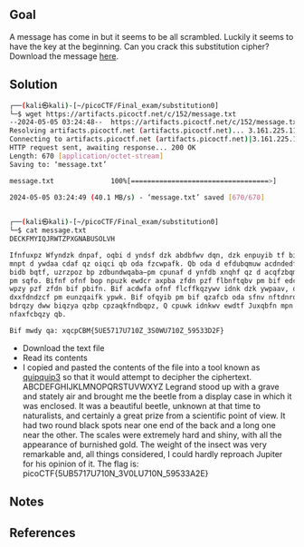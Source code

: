 ## Goal
A message has come in but it seems to be all scrambled. Luckily it seems to have the key at the beginning. Can you crack this substitution cipher?Download the message [here](https://artifacts.picoctf.net/c/152/message.txt).
## Solution

```bash
┌──(kali㉿kali)-[~/picoCTF/Final_exam/substitution0]
└─$ wget https://artifacts.picoctf.net/c/152/message.txt 
--2024-05-05 03:24:48--  https://artifacts.picoctf.net/c/152/message.txt
Resolving artifacts.picoctf.net (artifacts.picoctf.net)... 3.161.225.11, 3.161.225.3, 3.161.225.62, ...
Connecting to artifacts.picoctf.net (artifacts.picoctf.net)|3.161.225.11|:443... connected.
HTTP request sent, awaiting response... 200 OK
Length: 670 [application/octet-stream]
Saving to: ‘message.txt’

message.txt              100%[==================================>]     670  --.-KB/s    in 0s      

2024-05-05 03:24:49 (40.1 MB/s) - ‘message.txt’ saved [670/670]

                                                                                                    
┌──(kali㉿kali)-[~/picoCTF/Final_exam/substitution0]
└─$ cat message.txt 
DECKFMYIQJRWTZPXGNABUSOLVH 

Ifnfuxpz Wfyndzk dnpaf, oqbi d yndsf dzk abdbfwv dqn, dzk enpuyib tf bif effbwf
mnpt d ywdaa cdaf qz oiqci qb oda fzcwpafk. Qb oda d efdubqmuw acdndedfua, dzk, db
bidb bqtf, uzrzpoz bp zdbundwqaba—pm cpunaf d ynfdb xnqhf qz d acqfzbqmqc xpqzb
pm sqfo. Bifnf ofnf bop npuzk ewdcr axpba zfdn pzf flbnftqbv pm bif edcr, dzk d
wpzy pzf zfdn bif pbifn. Bif acdwfa ofnf flcffkqzywv idnk dzk ywpaav, oqbi dww bif
dxxfdndzcf pm eunzqaifk ypwk. Bif ofqyib pm bif qzafcb oda sfnv nftdnrdewf, dzk,
bdrqzy dww biqzya qzbp cpzaqkfndbqpz, Q cpuwk idnkwv ewdtf Juxqbfn mpn iqa pxqzqpz
nfaxfcbqzy qb.

Bif mwdy qa: xqcpCBM{5UE5717U710Z_3S0WU710Z_59533D2F}
````

+ Download the text file
+ Read its contents
+ I copied and pasted the contents of the file into a tool known as [quipquip3](https://www.quipqiup.com/) so that it would attempt to decipher the ciphertext.
	ABCDEFGHIJKLMNOPQRSTUVWXYZ Legrand stood up with a grave and stately air and brought me the beetle from a display case in which it was enclosed. It was a beautiful beetle, unknown at that time to naturalists, and certainly a great prize from a scientific point of view. It had two round black spots near one end of the back and a long one near the other. The scales were extremely hard and shiny, with all the appearance of burnished gold. The weight of the insect was very remarkable and, all things considered, I could hardly reproach Jupiter for his opinion of it. The flag is: picoCTF{5UB5717U710N_3V0LU710N_59533A2E}
## Notes

## References